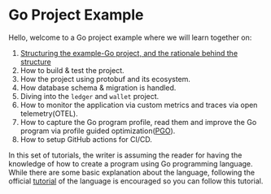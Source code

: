 # Go Project Example

Hello, welcome to a Go project example where we will learn together on:

1. [Structuring the example-Go project, and the rationale behind the structure](project-structure.md)
1. How to build & test the project.
1. How the project using protobuf and its ecosystem.
1. How database schema & migration is handled.
1. Diving into the `ledger` and `wallet` project.
1. How to monitor the application via custom metrics and traces via open telemetry(OTEL).
1. How to capture the Go program profile, read them and improve the Go program via profile guided optimization([PGO](https://go.dev/doc/pgo)).
1. How to setup GitHub actions for CI/CD.

In this set of tutorials, the writer is assuming the reader for having the knowledge of how to create a program using Go programming language. While there are some basic explanation about the language, following the official [tutorial](https://go.dev/doc/tutorial/getting-started) of the language is encouraged so you can follow this tutorial.